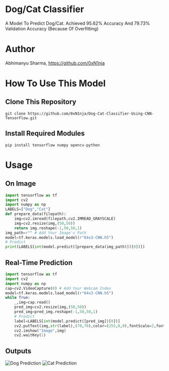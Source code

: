 # Dog/Cat Classifier
A Model To Predict Dog/Cat. Achieved 95.62% Accuracy And 79.73% Validation Accuracy (Because Of Overfitting)
# Author
Abhimanyu Sharma, https://github.com/0xN1nja
# How To Use This Model
## Clone This Repository
```
git clone https://github.com/0xN1nja/Dog-Cat-Classifier-Using-CNN-TensorFlow.git
```
## Install Required Modules
```
pip install tensorflow numpy opencv-python
```
# Usage
## On Image
```python
import tensorflow as tf
import cv2
import numpy as np
LABELS=["Dog","Cat"]
def prepare_data(filepath):
	img=cv2.imread(filepath,cv2.IMREAD_GRAYSCALE)
	img=cv2.resize(img,(50,50))
	return img.reshape(-1,50,50,1)
img_path=r"" # Add Your Image's Path
model=tf.keras.models.load_model(r"64x3-CNN.h5")
# Predict
print(LABELS[int(model.predict([prepare_data(img_path)])[0])])
```
## Real-Time Prediction
```python
import tensorflow as tf
import cv2
import numpy as np
cap=cv2.VideoCapture(0) # Add Your Webcam Index
model=tf.keras.models.load_model(r"64x3-CNN.h5")
while True:
    _,img=cap.read()
    pred_img=cv2.resize(img,(50,50))
    pred_img=pred_img.reshape(-1,50,50,1)
    # Predict
    label=LABELS[int(model.predict([pred_img])[0])]
    cv2.putText(img,str(label),(70,70),color=(255,0,0),fontScale=2,fontFace=cv2.FONT_HERSHEY_COMPLEX)
    cv2.imshow("Image",img)
    cv2.waitKey(1)
```
## Outputs
![Dog Prediction](https://media.discordapp.net/attachments/959703182718672946/963442547965976686/unknown.png?width=804&height=670)
![Cat Prediction](https://media.discordapp.net/attachments/959703182718672946/963442558447534110/unknown.png?width=782&height=670)